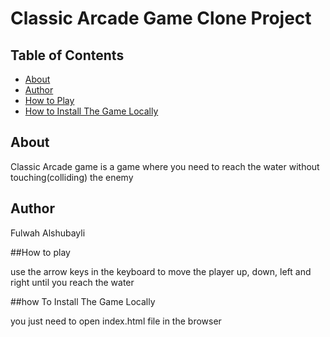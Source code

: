 # Classic Arcade Game Clone Project

## Table of Contents

* [About](#about)
* [Author](#author)
* [How to Play](#howToPlay)
* [How to Install The Game Locally](#howToInstallTheGameLocally)

## About

Classic Arcade game is a game where you need to reach the water without touching(colliding) the enemy


## Author

Fulwah Alshubayli

##How to play

use the arrow keys in the keyboard to move the player up, down, left and right until you reach the water

##how To Install The Game Locally

you just need to open index.html file in the browser
